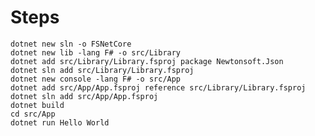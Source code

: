 # Steps

    dotnet new sln -o FSNetCore
    dotnet new lib -lang F# -o src/Library
    dotnet add src/Library/Library.fsproj package Newtonsoft.Json
    dotnet sln add src/Library/Library.fsproj
    dotnet new console -lang F# -o src/App
    dotnet add src/App/App.fsproj reference src/Library/Library.fsproj
    dotnet sln add src/App/App.fsproj
    dotnet build
    cd src/App
    dotnet run Hello World
